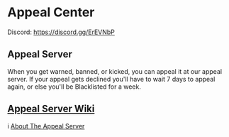 # Appeal Center
Discord: https://discord.gg/ErEVNbP

## Appeal Server 
When you get warned, banned, or kicked, you can appeal it at our appeal server. If your appeal gets declined you'll have to wait 7 days to appeal again, or else you'll be Blacklisted for a week.

## [Appeal Server Wiki](https://github.com/reyesken/Appeal-Center/wiki/Appeal-Server-Info)
i [About The Appeal Server](https://github.com/reyesken/Milk-N-Cookies-Appeal-Center/wiki/Appeal-Server-Info)
